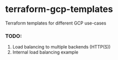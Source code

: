 # terraform-gcp-templates

Terraform templates for different GCP use-cases

### TODO:

1. Load balancing to multiple backends (HTTP(S))
2. Internal load balancing example
